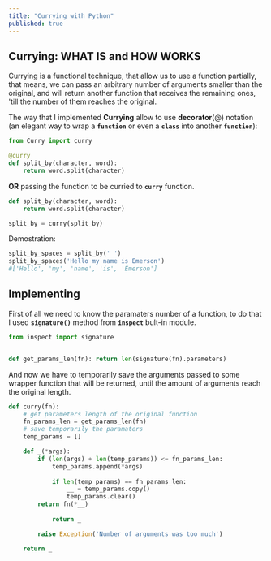 ```yaml
---
title: "Currying with Python"
published: true
---
```


## Currying: **WHAT IS** and **HOW WORKS**

Currying is a functional technique, that allow us to use a function partially, that means, we can pass
an arbitrary number of arguments smaller than the original, and will return another function that receives the remaining ones,
'till the number of them reaches the original.

The way that I implemented **Currying** allow to use  **decorator**(@) notation
(an elegant way to wrap a __`function`__ or even a __`class`__ into another __`function`__):

```python
from Curry import curry

@curry
def split_by(character, word):
    return word.split(character)
```

**OR** passing the function to be curried to __`curry`__ function.

```python
def split_by(character, word):
    return word.split(character)

split_by = curry(split_by)
```

Demostration:

```python
split_by_spaces = split_by(' ')
split_by_spaces('Hello my name is Emerson')
#['Hello', 'my', 'name', 'is', 'Emerson']
```

## Implementing

First of all we need to know the paramaters number of a function, to do that I used __`signature()`__ method from __`inspect`__ bult-in module.

```python
from inspect import signature


def get_params_len(fn): return len(signature(fn).parameters)
```

And now we have to temporarily save the arguments passed to some wrapper function that will be returned, until the amount
of arguments reach the original length.


```python
def curry(fn):
    # get parameters length of the original function
    fn_params_len = get_params_len(fn)
    # save temporarily the paramaters
    temp_params = []

    def _(*args):
        if (len(args) + len(temp_params)) <= fn_params_len:
            temp_params.append(*args)
    
            if len(temp_params) == fn_params_len:
                __ = temp_params.copy()
                temp_params.clear()
		return fn(*__)
            
            return _

        raise Exception('Number of arguments was too much')

    return _
```
